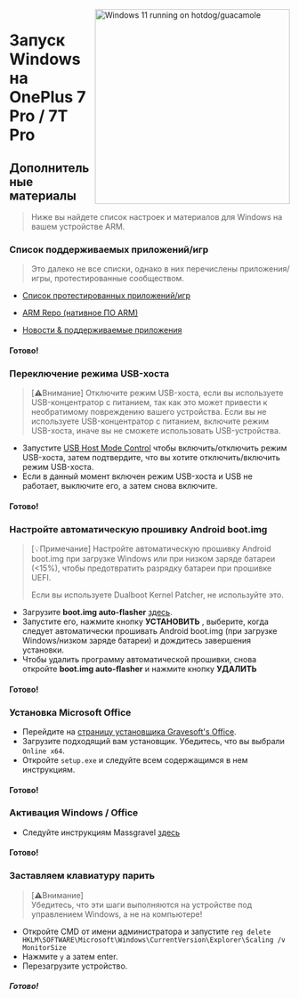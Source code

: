 <img align="right" src="https://github.com/n00b69/woa-op7/blob/main/op7.png" width="350" alt="Windows 11 running on hotdog/guacamole">

# Запуск Windows на OnePlus 7 Pro / 7T Pro

## Дополнительные материалы
> Ниже вы найдете список настроек и материалов для Windows на вашем устройстве ARM.


### Список поддерживаемых приложений/игр
> Это далеко не все списки, однако в них перечислены приложения/игры, протестированные сообществом.
- [Список протестированных приложений/игр](https://docs.google.com/spreadsheets/d/1XYuoySgYQE0HL573sA-0RGMX7I4lt5rWJuQ8Z8yRJNY/edit?usp=drivesdk)

- [ARM Repo (нативное ПО ARM)](https://armrepo.ver.lt/)

- [Новости & поддерживаемые приложения](https://windowsonarm.org/)

#### Готово!


### Переключение режима USB-хоста
> [⚠️Внимание]
> Отключите режим USB-хоста, если вы используете USB-концентратор с питанием, так как это может привести к необратимому повреждению вашего устройства. Если вы не используете USB-концентратор с питанием, включите режим USB-хоста, иначе вы не сможете использовать USB-устройства.

- Запустите [USB Host Mode Control](https://github.com/Misha803/My-Scripts/releases/tag/USB-Host-Mode-Control) чтобы включить/отключить режим USB-хоста, затем подтвердите, что вы хотите отключить/включить режим USB-хоста.
- Если в данный момент включен режим USB-хоста и USB не работает, выключите его, а затем снова включите.

#### Готово!


### Настройте автоматическую прошивку Android boot.img
> [💡Примечание]
> Настройте автоматическую прошивку Android boot.img при загрузке Windows или при низком заряде батареи (<15%), чтобы предотвратить разрядку батареи при прошивке UEFI.
>
> Если вы используете Dualboot Kernel Patcher, не используйте это.

- Загрузите **boot.img auto-flasher** [здесь](https://github.com/Misha803/My-Scripts/releases/tag/boot.img-Auto-Flasher).
- Запустите его, нажмите кнопку **УСТАНОВИТЬ** , выберите, когда следует автоматически прошивать Android boot.img (при загрузке Windows/низком заряде батареи) и дождитесь завершения установки.
- Чтобы удалить программу автоматической прошивки, снова откройте **boot.img auto-flasher** и нажмите кнопку **УДАЛИТЬ** 

#### Готово! 


### Установка Microsoft Office
- Перейдите на [страницу установщика Gravesoft's Office](https://gravesoft.dev/office_c2r_links).
- Загрузите подходящий вам установщик. Убедитесь, что вы выбрали `Online x64`.
- Откройте `setup.exe` и следуйте всем содержащимся в нем инструкциям.

#### Готово!


### Активация Windows / Office
- Следуйте инструкциям Massgravel [здесь](https://github.com/massgravel/Microsoft-Activation-Scripts)

#### Готово!


### Заставляем клавиатуру парить
> [⚠️Внимание]  
> Убедитесь, что эти шаги выполняются на устройстве под управлением Windows, а не на компьютере!

- Откройте CMD от имени администратора и запустите ```reg delete HKLM\SOFTWARE\Microsoft\Windows\CurrentVersion\Explorer\Scaling /v MonitorSize```
- Нажмите `y` а затем enter.
- Перезагрузите устройство.

##### Готово!



















